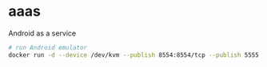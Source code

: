 # aaas

Android as a service

```bash
# run Android emulator
docker run -d --device /dev/kvm --publish 8554:8554/tcp --publish 5555:5555/tcp android4docker/q-google-x86:30.0.0
```
